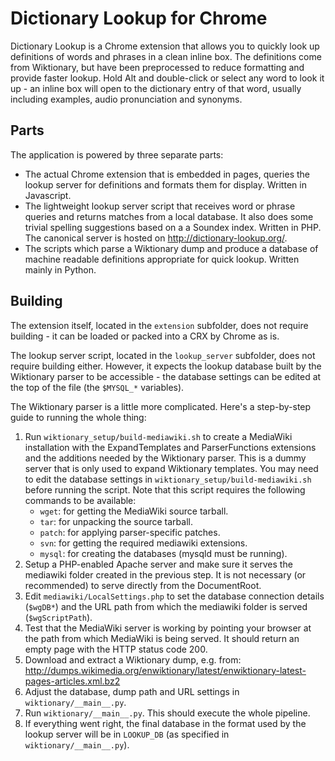 # Dictionary Lookup for Chrome

Dictionary Lookup is a Chrome extension that allows you to quickly look up
definitions of words and phrases in a clean inline box. The definitions come
from Wiktionary, but have been preprocessed to reduce formatting and provide
faster lookup. Hold Alt and double-click or select any word to look it up - an
inline box will open to the dictionary entry of that word, usually including
examples, audio pronunciation and synonyms.

## Parts

The application is powered by three separate parts:

* The actual Chrome extension that is embedded in pages, queries the lookup
  server for definitions and formats them for display. Written in Javascript.
* The lightweight lookup server script that receives word or phrase queries and
  returns matches from a local database. It also does some trivial spelling
  suggestions based on a a Soundex index. Written in PHP. The canonical server
  is hosted on <http://dictionary-lookup.org/>.
* The scripts which parse a Wiktionary dump and produce a database of machine
  readable definitions appropriate for quick lookup. Written mainly in Python.

## Building

The extension itself, located in the `extension` subfolder, does not require
building - it can be loaded or packed into a CRX by Chrome as is.

The lookup server script, located in the `lookup_server` subfolder, does not
require building either. However, it expects the lookup database built by the
Wiktionary parser to be accessible - the database settings can be edited at the
top of the file (the `$MYSQL_*` variables).

The Wiktionary parser is a little more complicated. Here's a step-by-step guide
to running the whole thing:

1. Run `wiktionary_setup/build-mediawiki.sh` to create a MediaWiki installation
   with the ExpandTemplates and ParserFunctions extensions and the additions
   needed by the Wiktionary parser. This is a dummy server that is only used to
   expand Wiktionary templates. You may need to edit the database settings in
   `wiktionary_setup/build-mediawiki.sh` before running the script. Note that
   this script requires the following commands to be available:
   * `wget`: for getting the MediaWiki source tarball. 
   * `tar`: for unpacking the source tarball.
   * `patch`: for applying parser-specific patches.
   * `svn`: for getting the required mediawiki extensions.
   * `mysql`: for creating the databases (mysqld must be running).
2. Setup a PHP-enabled Apache server and make sure it serves the mediawiki
   folder created in the previous step. It is not necessary (or recommended) to
   serve directly from the DocumentRoot.
3. Edit `mediawiki/LocalSettings.php` to set the database connection details
   (`$wgDB*`) and the URL path from which the mediawiki folder is served
   (`$wgScriptPath`).
4. Test that the MediaWiki server is working by pointing your browser at the
   path from which MediaWiki is being served. It should return an empty page
   with the HTTP status code 200.
5. Download and extract a Wiktionary dump, e.g. from:
   http://dumps.wikimedia.org/enwiktionary/latest/enwiktionary-latest-pages-articles.xml.bz2
6. Adjust the database, dump path and URL settings in `wiktionary/__main__.py`.
7. Run `wiktionary/__main__.py`. This should execute the whole pipeline.
8. If everything went right, the final database in the format used by the lookup
   server will be in `LOOKUP_DB` (as specified in `wiktionary/__main__.py`).
